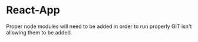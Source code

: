 # React-App

Proper node modules will need to be added in order to run properly
GIT isn't allowing them to be added.
